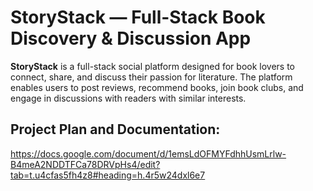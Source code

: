 # StoryStack — Full-Stack Book Discovery & Discussion App

**StoryStack** is a full-stack social platform designed for book lovers to connect, share, and discuss their passion for literature. The platform enables users to post reviews, recommend books, join book clubs,  and engage in discussions with readers with similar interests.


## Project Plan and Documentation:
https://docs.google.com/document/d/1emsLdOFMYFdhhUsmLrlw-B4meA2NDDTFCa78DRVpHs4/edit?tab=t.u4cfas5fh4z8#heading=h.4r5w24dxl6e7




